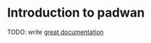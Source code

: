 # Introduction to padwan

TODO: write [great documentation](http://jacobian.org/writing/what-to-write/)
